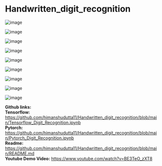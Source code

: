 # Handwritten_digit_recognition


![image](https://github.com/himanshudutta11/Handwritten_digit_recognition/assets/49125889/11720c90-052c-4608-a277-7754ec245da1)

![image](https://github.com/himanshudutta11/Handwritten_digit_recognition/assets/49125889/21724503-09d8-4248-9598-11c27f62c018)

![image](https://github.com/himanshudutta11/Handwritten_digit_recognition/assets/49125889/4f56fc8e-388d-473d-ae2d-022950afe0d2)

![image](https://github.com/himanshudutta11/Handwritten_digit_recognition/assets/49125889/60966650-22e9-48ee-b475-091b4c1399d5)

![image](https://github.com/himanshudutta11/Handwritten_digit_recognition/assets/49125889/7a85fdc8-0c9b-4350-b7e8-1985d45b3f44)

![image](https://github.com/himanshudutta11/Handwritten_digit_recognition/assets/49125889/e6f45627-695d-41cd-af32-9da7a0de48d1)

![image](https://github.com/himanshudutta11/Handwritten_digit_recognition/assets/49125889/f47308b8-be1f-496e-9d6f-58bfd015e23b)

![image](https://github.com/himanshudutta11/Handwritten_digit_recognition/assets/49125889/355dba11-7858-4170-8ad6-eaa2a61ff348)

![image](https://github.com/himanshudutta11/Handwritten_digit_recognition/assets/49125889/d91bd843-32a5-4375-8e0c-ff3fddfa0416)



**Github links:** <br>
**Tensorflow:** https://github.com/himanshudutta11/Handwritten_digit_recognition/blob/main/Tensorflow_Digit_Recognition.ipynb <br>
**Pytorch:** https://github.com/himanshudutta11/Handwritten_digit_recognition/blob/main/Pytorch_Digit_Recognition.ipynb <br>
**Readme:** https://github.com/himanshudutta11/Handwritten_digit_recognition/blob/main/README.md <br>
**Youtube Demo Video:** https://www.youtube.com/watch?v=BE3TeO_zXT8 
